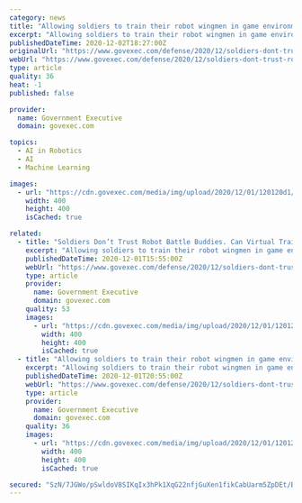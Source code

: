 ```yaml
---
category: news
title: "Allowing soldiers to train their robot wingmen in game environments could be the key to human-machine teaming."
excerpt: "Allowing soldiers to train their robot wingmen in game environments could be the key to human-machine teaming."
publishedDateTime: 2020-12-02T18:27:00Z
originalUrl: "https://www.govexec.com/defense/2020/12/soldiers-dont-trust-robot-battle-buddies-can-virtual-training-fix/170384/"
webUrl: "https://www.govexec.com/defense/2020/12/soldiers-dont-trust-robot-battle-buddies-can-virtual-training-fix/170384/"
type: article
quality: 36
heat: -1
published: false

provider:
  name: Government Executive
  domain: govexec.com

topics:
  - AI in Robotics
  - AI
  - Machine Learning

images:
  - url: "https://cdn.govexec.com/media/img/upload/2020/12/01/120120d1/open-graph.jpg"
    width: 400
    height: 400
    isCached: true

related:
  - title: "Soldiers Don’t Trust Robot Battle Buddies. Can Virtual Training Fix That?"
    excerpt: "Allowing soldiers to train their robot wingmen in game environments could be the key to human-machine teaming."
    publishedDateTime: 2020-12-01T15:55:00Z
    webUrl: "https://www.govexec.com/defense/2020/12/soldiers-dont-trust-robot-battle-buddies-can-virtual-training-fix/170384/"
    type: article
    provider:
      name: Government Executive
      domain: govexec.com
    quality: 53
    images:
      - url: "https://cdn.govexec.com/media/img/upload/2020/12/01/120120d1/open-graph.jpg"
        width: 400
        height: 400
        isCached: true
  - title: "Allowing soldiers to train their robot wingmen in game environments could be the key to human-machine teaming."
    excerpt: "Allowing soldiers to train their robot wingmen in game environments could be the key to human-machine teaming."
    publishedDateTime: 2020-12-01T20:55:00Z
    webUrl: "https://www.govexec.com/defense/2020/12/soldiers-dont-trust-robot-battle-buddies-can-virtual-training-fix/170384/?%3Foref=GovExecTCO"
    type: article
    provider:
      name: Government Executive
      domain: govexec.com
    quality: 36
    images:
      - url: "https://cdn.govexec.com/media/img/upload/2020/12/01/120120d1/open-graph.jpg"
        width: 400
        height: 400
        isCached: true

secured: "SzN/7JGWo/pSwldoV8SIKqIx3hPk1XqG22nfjGuXen1fikCabUarm5ZpDEt/B8Cznfh8EuMMXLo2QoZqTuNxOI2JP6F7sewPjB+wttxd9oYOPlB5wtge2dwy1duHHMdeS/phXUc3pMC1bYc2sy4XWClnN69QvnhNIs5p8dWLn9g+NMI/4wB6qjtE5+5+EISuz95cNGHtksILEk5M8onNmwMRAsOcYRBgiy0wJaHZ86xg4uqdEM5T4ZfGzoZelKecRXpui9ZEtY7Y/pXiaUrs3+5ZY+KkxRomZhowdIsBtE75PjNPrirPuMqU2x1yjZkFxBj57YqMJuxkVOHHV7hsA6b6NDEN60UlCTEtP+m8GSg=;c9FK8e5y8YCh/QYMT141oQ=="
---
```


